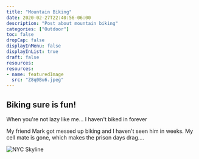 ```yaml
---
title: "Mountain Biking"
date: 2020-02-27T22:40:56-06:00
description: "Post about mountain biking"
categories: ["Outdoor"]
toc: false
dropCap: false
displayInMenu: false
displayInList: true
draft: false
resources:
resources:
- name: featuredImage
  src: "Z8q0Bu6.jpeg"
---
```


## Biking sure is fun!

When you're not lazy like me... I haven't biked in forever

My friend Mark got messed up biking and I haven't seen him in weeks. My cell mate is gone, which makes the prison days drag....

![NYC Skyline](/posts/mtb_1/prison.jpg)